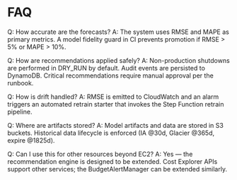 # FAQ

Q: How accurate are the forecasts?
A: The system uses RMSE and MAPE as primary metrics. A model fidelity guard in CI prevents promotion if RMSE > 5% or MAPE > 10%.

Q: How are recommendations applied safely?
A: Non-production shutdowns are performed in DRY_RUN by default. Audit events are persisted to DynamoDB. Critical recommendations require manual approval per the runbook.

Q: How is drift handled?
A: RMSE is emitted to CloudWatch and an alarm triggers an automated retrain starter that invokes the Step Function retrain pipeline.

Q: Where are artifacts stored?
A: Model artifacts and data are stored in S3 buckets. Historical data lifecycle is enforced (IA @30d, Glacier @365d, expire @1825d).

Q: Can I use this for other resources beyond EC2?
A: Yes — the recommendation engine is designed to be extended. Cost Explorer APIs support other services; the BudgetAlertManager can be extended similarly.
